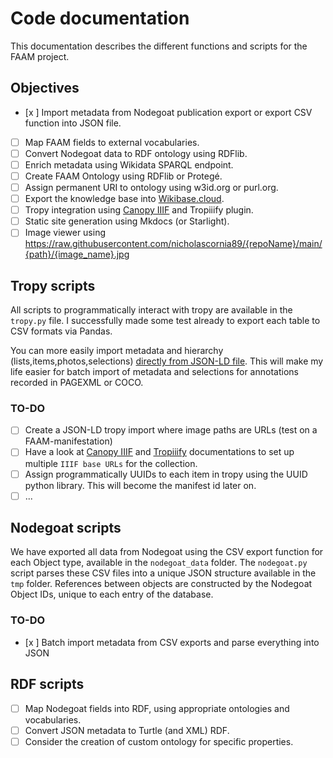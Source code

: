 # Code documentation

This documentation describes the different functions and scripts for the FAAM project.

## Objectives

- [x ] Import metadata from Nodegoat publication export or export CSV function into JSON file.
- [ ] Map FAAM fields to external vocabularies.
- [ ] Convert Nodegoat data to RDF ontology using RDFlib.
- [ ] Enrich metadata using Wikidata SPARQL endpoint.
- [ ] Create FAAM Ontology using RDFlib or Protegé.
- [ ] Assign permanent URI to ontology using w3id.org or purl.org.
- [ ] Export the knowledge base into [Wikibase.cloud](https://www.wikibase.cloud/).
- [ ] Tropy integration using [Canopy IIIF](https://canopy-iiif.github.io/docs/setup-a-collection-with-tropiiify) and Tropiiify plugin.
- [ ] Static site generation using Mkdocs (or Starlight).
- [ ] Image viewer using https://raw.githubusercontent.com/nicholascornia89/{repoName}/main/{path}/{image_name}.jpg

## Tropy scripts

All scripts to programmatically interact with tropy are available in the `tropy.py` file. I successfully made some test already to export each table to CSV formats via Pandas.

You can more easily import metadata and hierarchy (lists,items,photos,selections) [directly from JSON-LD file](https://docs.tropy.org/using-tropy/add_files#importing-json-ld-files). This will make my life easier for batch import of metadata and selections for annotations recorded in PAGEXML or COCO.

### TO-DO

- [ ] Create a JSON-LD tropy import where image paths are URLs (test on a FAAM-manifestation)
- [ ] Have a look at [Canopy IIIF](https://github.com/canopy-iiif/canopy-iiif) and [Tropiiify](https://github.com/arkalab/tropiiify) documentations to set up multiple `IIIF base URLs` for the collection. 
- [ ] Assign programmatically UUIDs to each item in tropy using the UUID python library. This will become the manifest id later on.
- [ ] ...

## Nodegoat scripts

We have exported all data from Nodegoat using the CSV export function for each Object type, available in the `nodegoat_data` folder. The `nodegoat.py` script parses these CSV files into a unique JSON structure available in the `tmp` folder.
References between objects are constructed by the Nodegoat Object IDs, unique to each entry of the database.

### TO-DO

- [x ] Batch import metadata from CSV exports and parse everything into JSON

## RDF scripts

- [ ] Map Nodegoat fields into RDF, using appropriate ontologies and vocabularies.
- [ ] Convert JSON metadata to Turtle (and XML) RDF.
- [ ] Consider the creation of custom ontology for specific properties. 